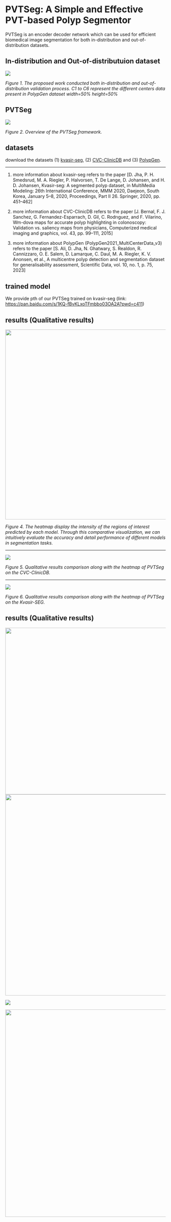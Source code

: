 # PVTSeg: A Simple and  Effective PVT-based Polyp Segmentor

PVTSeg is an encoder decoder network which can be used for efficient biomedical image segmentation for both in-distribution and out-of-distribution datasets.

## In-distribution and Out-of-distributuion dataset

![](./results/PVTSeg_In_Out.png)

*Figure 1. The proposed work conducted both in-distribution and out-of-distribution validation process. C1 to C6 represent the different centers data present in PolypGen dataset width=50% height=50%*

## PVTSeg

![](./results/PVTSeg.png)

*Figure 2. Overview of the PVTSeg framework.*

## datasets

download the datasets (1) [kvasir-seg](https://pan.baidu.com/s/1lDjPQnuJxmUi5TPcc2GFCg?pwd=q9jm ), (2) [CVC-ClinicDB](https://pan.baidu.com/s/1Y-N0-6knQu8st8hJIvqSNg?pwd=fhov ) and (3) [PolypGen](https://pan.baidu.com/s/1JCGqy1Kq_J6aoo5289P7aA?pwd=aukk ). 

---

1. more information about kvasir-seg refers to the paper [D. Jha, P. H. Smedsrud, M. A. Riegler, P. Halvorsen, T. De Lange,  D. Johansen, and H. D. Johansen, Kvasir-seg: A segmented polyp  dataset, in MultiMedia Modeling: 26th International Conference, MMM  2020, Daejeon, South Korea, January 5–8, 2020, Proceedings, Part II  26. Springer, 2020, pp. 451–462]

2. more information about CVC-ClinicDB refers to the paper [J. Bernal, F. J. Sanchez, G. Fernandez-Esparrach, D. Gil, C. Rodrıguez, and F. Vilarino, Wm-dova maps for accurate polyp highlighting in  colonoscopy: Validation vs. saliency maps from physicians, Computerized medical imaging and graphics, vol. 43, pp. 99–111, 2015]

3. more information about PolypGen (PolypGen2021_MultiCenterData_v3) refers to the paper [S. Ali, D. Jha, N. Ghatwary, S. Realdon, R. Cannizzaro, O. E. Salem,  D. Lamarque, C. Daul, M. A. Riegler, K. V. Anonsen, et al., A multicentre polyp detection and segmentation dataset for generalisability  assessment, Scientific Data, vol. 10, no. 1, p. 75, 2023]

## trained model

We provide pth of our PVTSeg trained on kvasir-seg
(link: https://pan.baidu.com/s/1KQ-fBvKLxoTFmbbo03OA2A?pwd=c411)

## results (Qualitative results)

<img title="" src="./results/polyp1.png" alt="" width="596">

*Figure 4. The heatmap display the intensity of the regions of interest predicted by each model. Through this comparative visualization, we can intuitively evaluate the accuracy and detail performance of different models in segmentation tasks.*

---

![](./results/polyp2.png)

*Figure 5. Qualitative results comparison along with the heatmap of PVTSeg on the CVC-ClinicDB.*

---

![](./results/polyp3.png)

*Figure 6. Qualitative results comparison along with the heatmap  of PVTSeg on the Kvasir-SEG.*

## results (Qualitative results)

<img title="" src="./results/PVTSeg-result1.png" alt="" width="523">

<img title="" src="./results/PVTSeg-result2.png" alt="" data-align="inline" width="631">

![](./results/PVTSeg-result3.png)

<img src="./results/PVTSeg-result4.png" title="" alt="" width="651">
